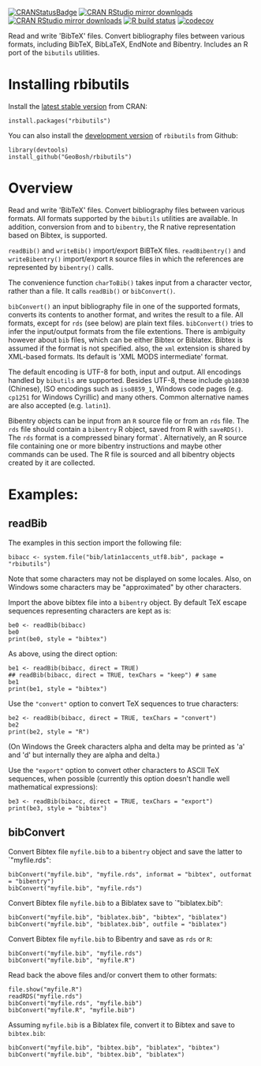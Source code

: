 [![CRANStatusBadge](http://www.r-pkg.org/badges/version/rbibutils)](https://cran.r-project.org/package=rbibutils)
[![CRAN RStudio mirror downloads](https://cranlogs.r-pkg.org/badges/rbibutils)](https://www.r-pkg.org/pkg/rbibutils)
[![CRAN RStudio mirror downloads](https://cranlogs.r-pkg.org/badges/grand-total/rbibutils?color=blue)](https://r-pkg.org/pkg/rbibutils)
[![R build status](https://github.com/GeoBosh/rbibutils/workflows/R-CMD-check/badge.svg)](https://github.com/GeoBosh/rbibutils/actions)
[![codecov](https://codecov.io/gh/GeoBosh/rbibutils/branch/master/graph/badge.svg?token=SNUE0KC0TX)](https://codecov.io/gh/GeoBosh/rbibutils)

Read and write 'BibTeX' files. Convert bibliography files between various
formats, including BibTeX, BibLaTeX, EndNote and Bibentry. Includes an R port
of the `bibutils` utilities.


# Installing rbibutils

Install the  [latest stable version](https://cran.r-project.org/package=rbibutils) from CRAN:

    install.packages("rbibutils")

You can also install the [development version](https://github.com/GeoBosh/rbibutils) of `rbibutils` from Github:

    library(devtools)
    install_github("GeoBosh/rbibutils")



# Overview

Read and write 'BibTeX' files. Convert bibliography files between various
formats.  All formats supported by the `bibutils` utilities are available.  In
addition, conversion from and to `bibentry`, the R native representation based
on Bibtex, is supported.

`readBib()` and `writeBib()` import/export BiBTeX files.  `readBibentry()` and
`writeBibentry()` import/export `R` source files in which the references are
represented by `bibentry()` calls.

The convenience function `charToBib()` takes input from a character vector,
rather than a file. It calls `readBib()` or `bibConvert()`.

`bibConvert()` an input bibliography file in one of the supported formats,
converts its contents to another format, and writes the result to a file. All
formats, except for `rds` (see below) are plain text files. `bibConvert()` tries
to infer the input/output formats from the file extentions. There is ambiguity
however about `bib` files, which can be either Bibtex or Biblatex. Bibtex is
assumed if the format is not specified. also, the `xml` extension is shared by
XML-based formats. Its default is 'XML MODS intermediate' format.

The default encoding is UTF-8 for both, input and output. All encodings handled
by `bibutils` are supported. Besides UTF-8, these include `gb18030` (Chinese),
ISO encodings such as `iso8859_1`, Windows code pages (e.g. `cp1251` for Windows
Cyrillic) and many others. Common alternative names are also accepted
(e.g. `latin1`).

Bibentry objects can be input from an `R` source file or from an `rds` file. The
`rds` file should contain a `bibentry` R object, saved from R with `saveRDS()`.
The `rds` format is a compressed binary format`. Alternatively, an R source file
containing one or more bibentry instructions and maybe other commands can be
used.  The R file is sourced and all bibentry objects created by it are
collected.



# Examples:

## readBib

The examples in this section import the following file:

    bibacc <- system.file("bib/latin1accents_utf8.bib", package = "rbibutils")

Note that some characters may not be displayed on some locales. Also, on Windows
some characters may be "approximated" by other characters.

Import the above bibtex file into a `bibentry` object. By default TeX escape
sequences representing characters are kept as is:

    be0 <- readBib(bibacc)
    be0
    print(be0, style = "bibtex")

As above, using the direct option:

    be1 <- readBib(bibacc, direct = TRUE)
    ## readBib(bibacc, direct = TRUE, texChars = "keep") # same
    be1
    print(be1, style = "bibtex")


Use the `"convert"` option to convert TeX sequences to true characters:

    be2 <- readBib(bibacc, direct = TRUE, texChars = "convert")
    be2
    print(be2, style = "R")

(On Windows the Greek characters alpha and delta may be printed as 'a' and 'd'
but internally they are alpha and delta.)

Use the `"export"` option to convert other characters to ASCII TeX sequences,
when possible (currently this option doesn't handle well mathematical
expressions):

    be3 <- readBib(bibacc, direct = TRUE, texChars = "export")
    print(be3, style = "bibtex")
  

## bibConvert


Convert Bibtex file `myfile.bib` to a `bibentry` object and save the latter to
`"myfile.rds":

    bibConvert("myfile.bib", "myfile.rds", informat = "bibtex", outformat = "bibentry")
    bibConvert("myfile.bib", "myfile.rds")

Convert Bibtex file `myfile.bib` to a Biblatex save to `"biblatex.bib":

    bibConvert("myfile.bib", "biblatex.bib", "bibtex", "biblatex")
    bibConvert("myfile.bib", "biblatex.bib", outfile = "biblatex")

Convert Bibtex file `myfile.bib` to Bibentry and save as `rds` or `R`:

    bibConvert("myfile.bib", "myfile.rds")
    bibConvert("myfile.bib", "myfile.R")

Read back the above files and/or convert them to other formats:

    file.show("myfile.R")
    readRDS("myfile.rds")
    bibConvert("myfile.rds", "myfile.bib")
    bibConvert("myfile.R", "myfile.bib")


Assuming `myfile.bib` is a Biblatex file, convert it to Bibtex and save to  `bibtex.bib`:

    bibConvert("myfile.bib", "bibtex.bib", "biblatex", "bibtex")
    bibConvert("myfile.bib", "bibtex.bib", "biblatex")
